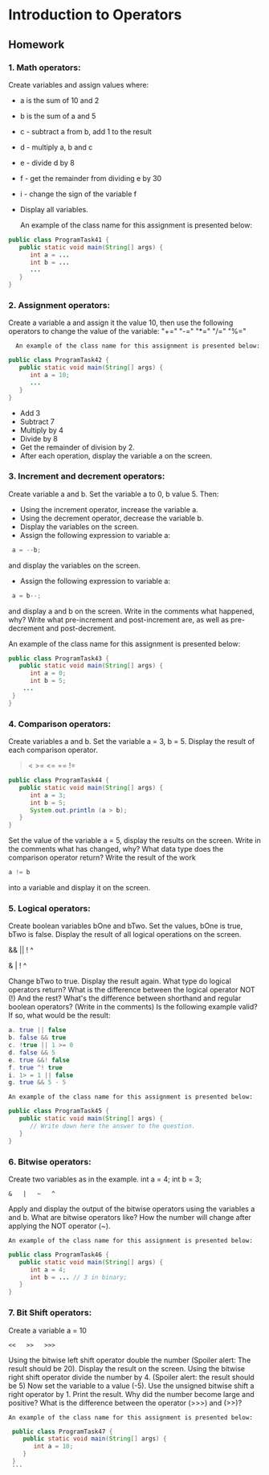 # Introduction to Operators

## Homework

### 1. Math operators:
  Create variables and assign values ​​where:   
  * a is the sum of 10 and 2
  * b is the sum of a and 5
  * c - subtract a from b, add 1 to the result
  * d - multiply a, b and c
  * e - divide d by 8
  * f - get the remainder from dividing e by 30
  * i - change the sign of the variable f
  * Display all variables.
    
    An example of the class name for this assignment is presented below:   
```java
public class ProgramTask41 {
   public static void main(String[] args) {
      int a = ...
      int b = ...
      ...
   }
}
```  
### 2. Assignment operators: 
  Create a variable a and assign it the value 10, then use the following operators to change the value of the variable:
  "+="   "-="   "*="   "/="   "%="
  
      An example of the class name for this assignment is presented below:   
```java
public class ProgramTask42 {
   public static void main(String[] args) {
      int a = 10;
      ...
   }
}
``` 
  * Add 3
  * Subtract 7
  * Multiply by 4
  * Divide by 8
  * Get the remainder of division by 2.
  * After each operation, display the variable a on the screen.
  
### 3. Increment and decrement operators:
  Create variable a and b. Set the variable a to 0,
  b value 5.
  Then:
  * Using the increment operator, increase the variable a.
  * Using the decrement operator, decrease the variable b.
  * Display the variables on the screen.
  * Assign the following expression to variable a:
  ```java
   a = --b;
  ```  
   
  and display the variables on the screen.
  * Assign the following expression to variable a:
  ```java
   a = b--;
  ```  
  and display a and b on the screen.
  Write in the comments what happened, why?
  Write what pre-increment and post-increment are, as well as pre-decrement and post-decrement.
    
  An example of the class name for this assignment is presented below:   
  ```java
  public class ProgramTask43 {
     public static void main(String[] args) {
        int a = 0;
        int b = 5;
      ...
   }
}
```

### 4. Comparison operators:
  Create variables a and b. Set the variable a = 3,
    b = 5.
  Display the result of each comparison operator.
  >   <   >=   <=   ==   !=
  ```java
  public class ProgramTask44 {
     public static void main(String[] args) {
        int a = 3;
        int b = 5;
        System.out.println (a > b);
     }
  } 
  ```
  Set the value of the variable a = 5,
  display the results on the screen.
  Write in the comments what has changed, why?
  What data type does the comparison operator return?
  Write the result of the work 
  ```java
  a != b
  ```
  into a variable and display it on the screen.
  
  
  
  

### 5. Logical operators:
   Create boolean variables bOne and bTwo. Set the values, bOne is true, bTwo is false. Display the result of all logical operations on the screen.
   
   &&   ||   !   ^
   
   &    |    !   ^ 
   
   Change bTwo to true. Display the result again.
   What type do logical operators return?
   What is the difference between the logical operator NOT (!) And the rest?
   What's the difference between shorthand and regular boolean operators? (Write in the comments)
   Is the following example valid? If so, what would be the result:
   ```java
   a. true || false
   b. false && true
   c. !true || 1 >= 0
   d. false && 5
   e. true &&! false
   f. true ^! true
   i. 1> = 1 || false
   g. true && 5 - 5
   ```
    
    An example of the class name for this assignment is presented below:   
```java
public class ProgramTask45 {
   public static void main(String[] args) {
      // Write down here the answer to the question.
   }
}
```    
### 6. Bitwise operators:
   Create two variables as in the example.
   int a = 4;
   int b = 3;
     
    &   |   ~   ^
    
   Apply and display the output of the bitwise operators using the variables a and b.
   What are bitwise operators like?
   How the number will change after applying the NOT operator (~).
    
    An example of the class name for this assignment is presented below:   
  ```java
  public class ProgramTask46 {
     public static void main(String[] args) {
        int a = 4;
        int b = ... // 3 in binary;
     }
  }
  ```
### 7. Bit Shift operators:
   Create a variable a = 10
   
    <<   >>   >>>
   
   Using the bitwise left shift operator double the number (Spoiler alert: The result should be 20).
   Display the result on the screen.
   Using the bitwise right shift operator divide the number by 4. (Spoiler alert: the result should be 5)
   Now set the variable to a value (-5).
   Use the unsigned bitwise shift a right operator by 1. Print the result. Why did the number become large and positive?
   What is the difference between the operator (>>>) and (>>)?
   
    An example of the class name for this assignment is presented below:   
   ```java
    public class ProgramTask47 {
       public static void main(String[] args) {
          int a = 10;
       }
    }
    ``` 
    
